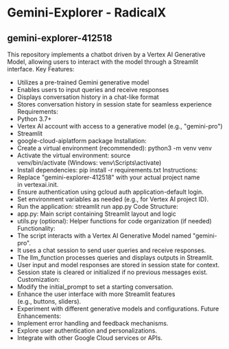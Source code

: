 # Gemini-Explorer - RadicalX
## gemini-explorer-412518
This repository implements a chatbot driven by a Vertex AI Generative Model, allowing users to interact with the model through a Streamlit interface.
Key Features:
- Utilizes a pre-trained Gemini generative model
- Enables users to input queries and receive responses
- Displays conversation history in a chat-like format
- Stores conversation history in session state for seamless experience
Requirements:
- Python 3.7+
- Vertex AI account with access to a generative model (e.g., "gemini-pro")
- Streamlit
- google-cloud-aiplatform package
Installation:
- Create a virtual environment (recommended): python3 -m venv venv
- Activate the virtual environment: source venv/bin/activate (Windows: venv\Scripts\activate)
- Install dependencies: pip install -r requirements.txt
Instructions:
- Replace "gemini-explorer-412518" with your actual project name in vertexai.init.
- Ensure authentication using gcloud auth application-default login.
- Set environment variables as needed (e.g., for Vertex AI project ID).
- Run the application: streamlit run app.py
Code Structure:
- app.py: Main script containing Streamlit layout and logic
- utils.py (optional): Helper functions for code organization (if needed)
Functionality:
- The script interacts with a Vertex AI Generative Model named "gemini-pro".
- It uses a chat session to send user queries and receive responses.
- The llm_function processes queries and displays outputs in Streamlit.
- User input and model responses are stored in session state for context.
- Session state is cleared or initialized if no previous messages exist.
Customization:
- Modify the initial_prompt to set a starting conversation.
- Enhance the user interface with more Streamlit features (e.g., buttons, sliders).
- Experiment with different generative models and configurations.
Future Enhancements:
- Implement error handling and feedback mechanisms.
- Explore user authentication and personalizations.
- Integrate with other Google Cloud services or APIs.
